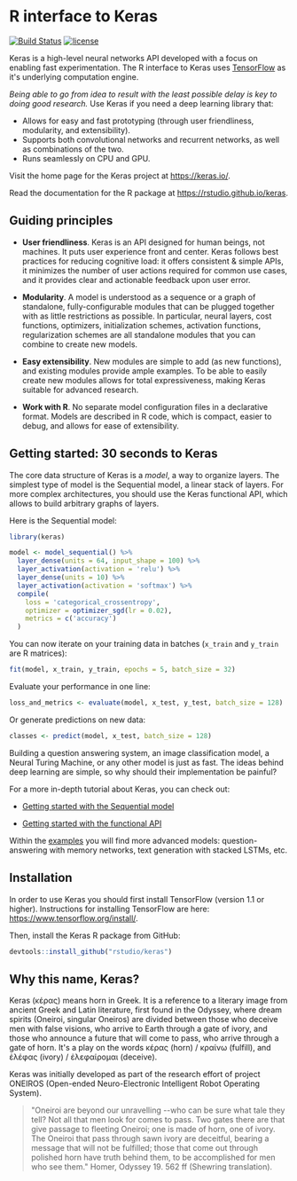 R interface to Keras
================

[![Build Status](https://travis-ci.org/rstudio/keras.svg?branch=master)](https://travis-ci.org/rstudio/keras) [![license](https://img.shields.io/github/license/mashape/apistatus.svg?maxAge=2592000)](https://github.com/rstudio/keras/blob/master/LICENSE)

Keras is a high-level neural networks API developed with a focus on enabling fast experimentation. The R interface to Keras uses [TensorFlow](https://rstudio.github.io/tensorflow/) as it's underlying computation engine.

*Being able to go from idea to result with the least possible delay is key to doing good research.* Use Keras if you need a deep learning library that:

-   Allows for easy and fast prototyping (through user friendliness, modularity, and extensibility).
-   Supports both convolutional networks and recurrent networks, as well as combinations of the two.
-   Runs seamlessly on CPU and GPU.

Visit the home page for the Keras project at <https://keras.io/>.

Read the documentation for the R package at <https://rstudio.github.io/keras>.

Guiding principles
------------------

-   **User friendliness**. Keras is an API designed for human beings, not machines. It puts user experience front and center. Keras follows best practices for reducing cognitive load: it offers consistent & simple APIs, it minimizes the number of user actions required for common use cases, and it provides clear and actionable feedback upon user error.

-   **Modularity**. A model is understood as a sequence or a graph of standalone, fully-configurable modules that can be plugged together with as little restrictions as possible. In particular, neural layers, cost functions, optimizers, initialization schemes, activation functions, regularization schemes are all standalone modules that you can combine to create new models.

-   **Easy extensibility**. New modules are simple to add (as new functions), and existing modules provide ample examples. To be able to easily create new modules allows for total expressiveness, making Keras suitable for advanced research.

-   **Work with R**. No separate model configuration files in a declarative format. Models are described in R code, which is compact, easier to debug, and allows for ease of extensibility.

Getting started: 30 seconds to Keras
------------------------------------

The core data structure of Keras is a *model*, a way to organize layers. The simplest type of model is the Sequential model, a linear stack of layers. For more complex architectures, you should use the Keras functional API, which allows to build arbitrary graphs of layers.

Here is the Sequential model:

``` r
library(keras)

model <- model_sequential() %>% 
  layer_dense(units = 64, input_shape = 100) %>% 
  layer_activation(activation = 'relu') %>% 
  layer_dense(units = 10) %>% 
  layer_activation(activation = 'softmax') %>% 
  compile(
    loss = 'categorical_crossentropy',
    optimizer = optimizer_sgd(lr = 0.02),
    metrics = c('accuracy')
  )
```

You can now iterate on your training data in batches (`x_train` and `y_train` are R matrices):

``` r
fit(model, x_train, y_train, epochs = 5, batch_size = 32)
```

Evaluate your performance in one line:

``` r
loss_and_metrics <- evaluate(model, x_test, y_test, batch_size = 128)
```

Or generate predictions on new data:

``` r
classes <- predict(model, x_test, batch_size = 128)
```

Building a question answering system, an image classification model, a Neural Turing Machine, or any other model is just as fast. The ideas behind deep learning are simple, so why should their implementation be painful?

For a more in-depth tutorial about Keras, you can check out:

-   [Getting started with the Sequential model](articles/sequential_model.html)

-   [Getting started with the functional API](articles/functional_api.html)

Within the [examples](articles/examples) you will find more advanced models: question-answering with memory networks, text generation with stacked LSTMs, etc.

Installation
------------

In order to use Keras you should first install TensorFlow (version 1.1 or higher). Instructions for installing TensorFlow are here: <https://www.tensorflow.org/install/>.

Then, install the Keras R package from GitHub:

``` r
devtools::install_github("rstudio/keras")
```

Why this name, Keras?
---------------------

Keras (κέρας) means horn in Greek. It is a reference to a literary image from ancient Greek and Latin literature, first found in the Odyssey, where dream spirits (Oneiroi, singular Oneiros) are divided between those who deceive men with false visions, who arrive to Earth through a gate of ivory, and those who announce a future that will come to pass, who arrive through a gate of horn. It's a play on the words κέρας (horn) / κραίνω (fulfill), and ἐλέφας (ivory) / ἐλεφαίρομαι (deceive).

Keras was initially developed as part of the research effort of project ONEIROS (Open-ended Neuro-Electronic Intelligent Robot Operating System).

> "Oneiroi are beyond our unravelling --who can be sure what tale they tell? Not all that men look for comes to pass. Two gates there are that give passage to fleeting Oneiroi; one is made of horn, one of ivory. The Oneiroi that pass through sawn ivory are deceitful, bearing a message that will not be fulfilled; those that come out through polished horn have truth behind them, to be accomplished for men who see them." Homer, Odyssey 19. 562 ff (Shewring translation).
